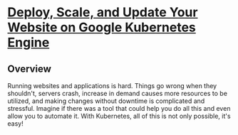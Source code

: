 # [Deploy, Scale, and Update Your Website on Google Kubernetes Engine](https://www.qwiklabs.com/focuses/10470?parent=catalog)

## Overview

Running websites and applications is hard. Things go wrong when they shouldn't, servers crash, increase in demand causes more resources to be utilized, and making changes without downtime is complicated and stressful. Imagine if there was a tool that could help you do all this and even allow you to automate it. With Kubernetes, all of this is not only possible, it's easy!